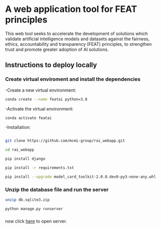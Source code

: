 # A web application tool for FEAT principles

This web tool seeks to accelerate the development of solutions which validate artificial intelligence models and datasets against the fairness, ethics, accountability and transparency (FEAT) principles, to strengthen trust and promote greater adoption of AI solutions.

## Instructions to deploy locally 

### Create virtual enviroment and install the dependencies

-Create a new virtual environment:
```sh
conda create --name featai python=3.8
```
-Activate the virtual environment:
```sh
conda activate featai
```
-Installation:
```sh

git clone https://github.com/mcmi-group/rai_webapp.git

cd rai_webapp

pip install django

pip install -r requirements.txt

pip install --upgrade model_card_toolkit-2.0.0.dev0-py3-none-any.whl

```

### Unzip the database file and run the server

```sh
unzip db.sqlite3.zip

python manage.py runserver

```
###

now click [here](http://localhost:8000/feat_ai/) to open server.
